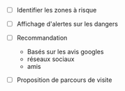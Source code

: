 - [ ] Identifier les zones à risque
- [ ] Affichage d'alertes sur les dangers
- [ ] Recommandation
    - Basés sur les avis googles
    - réseaux sociaux
    - amis

- [ ] Proposition de parcours de visite